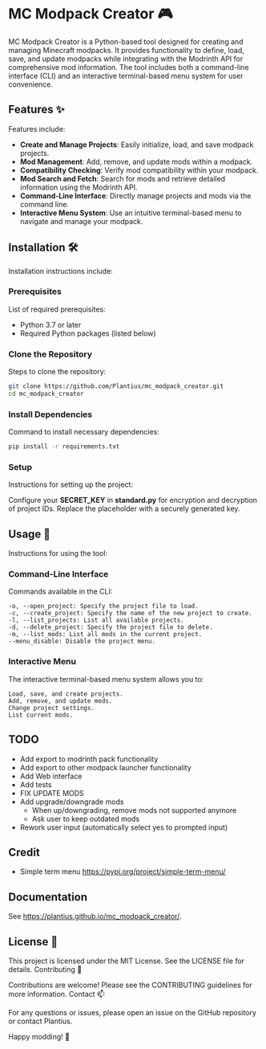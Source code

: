 # MC Modpack Creator 🎮

MC Modpack Creator is a Python-based tool designed for creating and managing Minecraft modpacks. It provides functionality to define, load, save, and update modpacks while integrating with the Modrinth API for comprehensive mod information. The tool includes both a command-line interface (CLI) and an interactive terminal-based menu system for user convenience.

## Features ✨

Features include:

- **Create and Manage Projects**: Easily initialize, load, and save modpack projects.
- **Mod Management**: Add, remove, and update mods within a modpack.
- **Compatibility Checking**: Verify mod compatibility within your modpack.
- **Mod Search and Fetch**: Search for mods and retrieve detailed information using the Modrinth API.
- **Command-Line Interface**: Directly manage projects and mods via the command line.
- **Interactive Menu System**: Use an intuitive terminal-based menu to navigate and manage your modpack.

## Installation 🛠️

Installation instructions include:

### Prerequisites

List of required prerequisites:

- Python 3.7 or later
- Required Python packages (listed below)

### Clone the Repository

Steps to clone the repository:

```bash
git clone https://github.com/Plantius/mc_modpack_creator.git
cd mc_modpack_creator
```

### Install Dependencies

Command to install necessary dependencies:

```bash
pip install -r requirements.txt
```

### Setup

Instructions for setting up the project:

Configure your **SECRET_KEY** in **standard.py** for encryption and decryption of project IDs. Replace the placeholder with a securely generated key.

## Usage 🚀

Instructions for using the tool:

### Command-Line Interface

Commands available in the CLI:

```plaintext
-o, --open_project: Specify the project file to load.
-c, --create_project: Specify the name of the new project to create.
-l, --list_projects: List all available projects.
-d, --delete_project: Specify the project file to delete.
-m, --list_mods: List all mods in the current project.
--menu_disable: Disable the project menu.
```

### Interactive Menu

The interactive terminal-based menu system allows you to:

```plaintext
Load, save, and create projects.
Add, remove, and update mods.
Change project settings.
List current mods.
```

## TODO
- Add export to modrinth pack functionality
- Add export to other modpack launcher functionality
- Add Web interface
- Add tests 
- FIX UPDATE MODS
- Add upgrade/downgrade mods
  - When up/downgrading, remove mods not supported anymore
  - Ask user to keep outdated mods
- Rework user input (automatically select yes to prompted input)


## Credit
- Simple term menu <https://pypi.org/project/simple-term-menu/>

## Documentation
See <https://plantius.github.io/mc_modpack_creator/>.

## License 📜

This project is licensed under the MIT License. See the LICENSE file for details.
Contributing 🤝

Contributions are welcome! Please see the CONTRIBUTING guidelines for more information.
Contact 📫

For any questions or issues, please open an issue on the GitHub repository or contact Plantius.

Happy modding! 🎉
